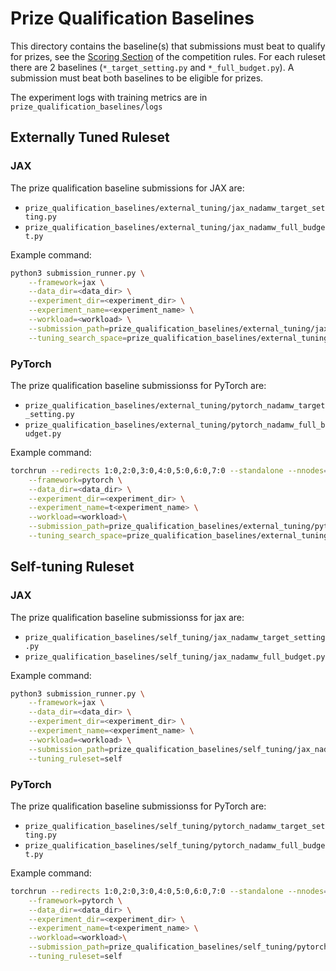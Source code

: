 # Prize Qualification Baselines

This directory contains the baseline(s) that submissions must beat to qualify for prizes, see the [Scoring Section](/COMPETITION_RULES.md#scoring) of the competition rules. For each ruleset there are 2 baselines (`*_target_setting.py` and `*_full_budget.py`). A submission must beat both baselines to be eligible for prizes.

The experiment logs with training metrics are in `prize_qualification_baselines/logs`

## Externally Tuned Ruleset

### JAX

The prize qualification baseline submissions for JAX are:

- `prize_qualification_baselines/external_tuning/jax_nadamw_target_setting.py`
- `prize_qualification_baselines/external_tuning/jax_nadamw_full_budget.py`

Example command:

```bash
python3 submission_runner.py \
    --framework=jax \
    --data_dir=<data_dir> \
    --experiment_dir=<experiment_dir> \
    --experiment_name=<experiment_name> \
    --workload=<workload> \
    --submission_path=prize_qualification_baselines/external_tuning/jax_nadamw_target_setting.py \
    --tuning_search_space=prize_qualification_baselines/external_tuning/tuning_search_space.json
```

### PyTorch

The prize qualification baseline submissionss for PyTorch are:

- `prize_qualification_baselines/external_tuning/pytorch_nadamw_target_setting.py`
- `prize_qualification_baselines/external_tuning/pytorch_nadamw_full_budget.py`

Example command:

```bash
torchrun --redirects 1:0,2:0,3:0,4:0,5:0,6:0,7:0 --standalone --nnodes=1 --nproc_per_node=8 submission_runner.py \
    --framework=pytorch \
    --data_dir=<data_dir> \
    --experiment_dir=<experiment_dir> \
    --experiment_name=t<experiment_name> \
    --workload=<workload>\
    --submission_path=prize_qualification_baselines/external_tuning/pytorch_nadamw_target_setting.py \
    --tuning_search_space=prize_qualification_baselines/external_tuning/tuning_search_space.json
```

## Self-tuning Ruleset

### JAX

The prize qualification baseline submissionss for jax are:

- `prize_qualification_baselines/self_tuning/jax_nadamw_target_setting.py`
- `prize_qualification_baselines/self_tuning/jax_nadamw_full_budget.py`

Example command:

```bash
python3 submission_runner.py \
    --framework=jax \
    --data_dir=<data_dir> \
    --experiment_dir=<experiment_dir> \
    --experiment_name=<experiment_name> \
    --workload=<workload> \
    --submission_path=prize_qualification_baselines/self_tuning/jax_nadamw_target_setting.py \
    --tuning_ruleset=self
```

### PyTorch

The prize qualification baseline submissionss for PyTorch are:

- `prize_qualification_baselines/self_tuning/pytorch_nadamw_target_setting.py`
- `prize_qualification_baselines/self_tuning/pytorch_nadamw_full_budget.py`

Example command:

```bash
torchrun --redirects 1:0,2:0,3:0,4:0,5:0,6:0,7:0 --standalone --nnodes=1 --nproc_per_node=8 submission_runner.py \
    --framework=pytorch \
    --data_dir=<data_dir> \
    --experiment_dir=<experiment_dir> \
    --experiment_name=t<experiment_name> \
    --workload=<workload>\
    --submission_path=prize_qualification_baselines/self_tuning/pytorch_nadamw_target_setting.py \
    --tuning_ruleset=self
```
